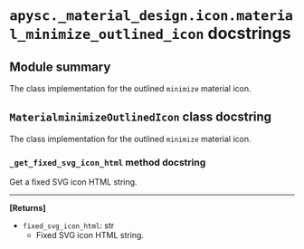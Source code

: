 # `apysc._material_design.icon.material_minimize_outlined_icon` docstrings

## Module summary

The class implementation for the outlined `minimize` material icon.

## `MaterialminimizeOutlinedIcon` class docstring

The class implementation for the outlined `minimize` material icon.

### `_get_fixed_svg_icon_html` method docstring

Get a fixed SVG icon HTML string.<hr>

**[Returns]**

- `fixed_svg_icon_html`: str
  - Fixed SVG icon HTML string.